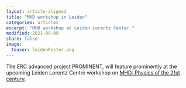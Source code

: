 ```yaml
---
layout: article-aligned
title: "MHD workshop in Leiden"
categories: articles
excerpt: "MHD workshop at Leiden Lorentz Center."
modified: 2021-09-09
share: false
image:
  teaser: leidenPoster.png
---
```


The ERC advanced project PROMINENT, will feature prominently at the upcoming Leiden Lorentz Centre workshop on
[MHD: Physics of the 21st century](https://www.lorentzcenter.nl/magnetohydrodynamics-physics-for-the-21st-century-2021.html).

